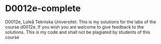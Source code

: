 # D0012e-complete
D0012e, Luleå Tekniska Universitet.
This is my solutions for the labs of the course d0012e.
If you wish you are welcome to give feedback to the solutions.
This is my code and shall not be plagiated by students of this course
